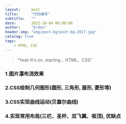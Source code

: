 ```yaml
---
layout:     post
title:      "代码编写"
subtitle:   ""
date:       2022-10-04 00:00:00
author:     "Erdou"
header-img: "img/post-bg/post-bg-2017.jpg"
catalog: true
tags:
    - HTML、CSS
---
```


> “Yeah It's on. starting... HTML、CSS”

### 1.图片瀑布流效果
### 2.CSS绘制几何图形(圆形, 三角形, 扇形, 菱形等)
### 3.CSS实现曲线运动(贝塞尔曲线)
### 4.实现常用布局(三栏、圣杯、双飞翼、吸顶), 优缺点
